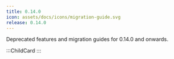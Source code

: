 ```yaml
---
title: 0.14.0
icon: assets/docs/icons/migration-guide.svg
release: 0.14.0
---
```


Deprecated features and migration guides for 0.14.0 and onwards.

:::ChildCard
:::